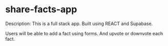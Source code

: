 # share-facts-app

Description: This is a full stack app. Built using REACT and Supabase.

Users will be able to add a fact using forms. And upvote or downvote each fact.
